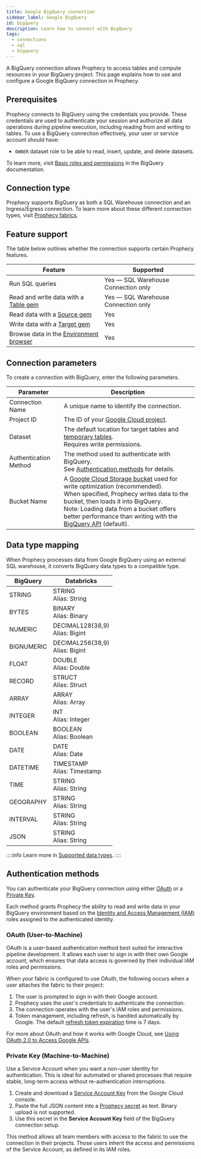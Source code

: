 ```yaml
---
title: Google BigQuery connection
sidebar_label: Google BigQuery
id: bigquery
description: Learn how to connect with BigQuery
tags:
  - connections
  - sql
  - bigquery
---
```


A BigQuery connection allows Prophecy to access tables and compute resources in your BigQuery project. This page explains how to use and configure a Google BigQuery connection in Prophecy.

## Prerequisites

Prophecy connects to BigQuery using the credentials you provide. These credentials are used to authenticate your session and authorize all data operations during pipeline execution, including reading from and writing to tables. To use a BigQuery connection effectively, your user or service account should have:

- `OWNER` dataset role to be able to read, insert, update, and delete datasets.

To learn more, visit [Basic roles and permissions](https://cloud.google.com/bigquery/docs/access-control-basic-roles) in the BigQuery documentation.

## Connection type

Prophecy supports BigQuery as both a SQL Warehouse connection and an Ingress/Egress connection. To learn more about these different connection types, visit [Prophecy fabrics](/administration/fabrics/prophecy-fabrics/#connections).

## Feature support

The table below outlines whether the connection supports certain Prophecy features.

| Feature                                                                    | Supported                           |
| -------------------------------------------------------------------------- | ----------------------------------- |
| Run SQL queries                                                            | Yes — SQL Warehouse Connection only |
| Read and write data with a [Table gem](/analysts/bigquery-table)           | Yes — SQL Warehouse Connection only |
| Read data with a [Source gem](/analysts/bigquery)                          | Yes                                 |
| Write data with a [Target gem](/analysts/bigquery)                         | Yes                                 |
| Browse data in the [Environment browser](/analysts/project-editor#sidebar) | Yes                                 |

## Connection parameters

To create a connection with BigQuery, enter the following parameters.

| Parameter             | Description                                                                                                                                                                                                                                                                                                                                                                            |
| --------------------- | -------------------------------------------------------------------------------------------------------------------------------------------------------------------------------------------------------------------------------------------------------------------------------------------------------------------------------------------------------------------------------------- |
| Connection Name       | A unique name to identify the connection.                                                                                                                                                                                                                                                                                                                                              |
| Project ID            | The ID of your [Google Cloud project](https://cloud.google.com/resource-manager/docs/creating-managing-projects).                                                                                                                                                                                                                                                                      |
| Dataset               | The default location for target tables and [temporary tables](/analysts/pipeline-execution#external-data-handling). <br/>Requires write permissions.                                                                                                                                                                                                                                   |
| Authentication Method | The method used to authenticate with BigQuery. <br/>See [Authentication methods](#authentication-methods) for details.                                                                                                                                                                                                                                                                 |
| Bucket Name           | A [Google Cloud Storage bucket](https://cloud.google.com/storage/docs/buckets) used for write optimization (recommended). <br/>When specified, Prophecy writes data to the bucket, then loads it into BigQuery. <br/>Note: Loading data from a bucket offers better performance than writing with the [BigQuery API](https://cloud.google.com/bigquery/docs/reference/rest) (default). |

## Data type mapping

When Prophecy processes data from Google BigQuery using an external SQL warehouse, it converts BigQuery data types to a compatible type.

| BigQuery   | Databricks                         |
| ---------- | ---------------------------------- |
| STRING     | STRING<br/>Alias: String           |
| BYTES      | BINARY<br/>Alias: Binary           |
| NUMERIC    | DECIMAL128(38,9)<br/>Alias: Bigint |
| BIGNUMERIC | DECIMAL256(38,9)<br/>Alias: Bigint |
| FLOAT      | DOUBLE<br/>Alias: Double           |
| RECORD     | STRUCT<br/>Alias: Struct           |
| ARRAY      | ARRAY<br/>Alias: Array             |
| INTEGER    | INT<br/>Alias: Integer             |
| BOOLEAN    | BOOLEAN<br/>Alias: Boolean         |
| DATE       | DATE<br/>Alias: Date               |
| DATETIME   | TIMESTAMP<br/>Alias: Timestamp     |
| TIME       | STRING<br/>Alias: String           |
| GEOGRAPHY  | STRING<br/>Alias: String           |
| INTERVAL   | STRING<br/>Alias: String           |
| JSON       | STRING<br/>Alias: String           |

::::info
Learn more in [Supported data types](/analysts/data-types).
::::

## Authentication methods

You can authenticate your BigQuery connection using either [OAuth](#oauth-user-to-machine) or a [Private Key](#private-key-machine-to-machine).

Each method grants Prophecy the ability to read and write data in your BigQuery environment based on the [Identity and Access Management (IAM)](https://cloud.google.com/iam/docs/overview) roles assigned to the authenticated identity.

### OAuth (User-to-Machine)

OAuth is a user-based authentication method best suited for interactive pipeline development. It allows each user to sign in with their own Google account, which ensures that data access is governed by their individual IAM roles and permissions.

When your fabric is configured to use OAuth, the following occurs when a user attaches the fabric to their project:

1. The user is prompted to sign in with their Google account.
1. Prophecy uses the user's credentials to authenticate the connection.
1. The connection operates with the user's IAM roles and permissions.
1. Token management, including refresh, is handled automatically by Google. The default [refresh token expiration](https://developers.google.com/identity/protocols/oauth2#expiration) time is 7 days.

For more about OAuth and how it works with Google Cloud, see [Using OAuth 2.0 to Access Google APIs](https://developers.google.com/identity/protocols/oauth2).

### Private Key (Machine-to-Machine)

Use a Service Account when you want a non-user identity for authentication. This is ideal for automated or shared processes that require stable, long-term access without re-authentication interruptions.

1. Create and download a [Service Account Key](https://developers.google.com/workspace/guides/create-credentials#service-account) from the Google Cloud console.
1. Paste the full JSON content into a [Prophecy secret](/analysts/secrets) as text. Binary upload is not supported.
1. Use this secret in the **Service Account Key** field of the BigQuery connection setup.

This method allows all team members with access to the fabric to use the connection in their projects. Those users inherit the access and permissions of the Service Account, as defined in its IAM roles.

